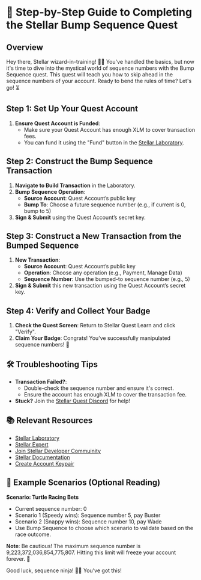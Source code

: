 # 🚀 Step-by-Step Guide to Completing the Stellar Bump Sequence Quest

## Overview
Hey there, Stellar wizard-in-training! 🧙‍♂️ You've handled the basics, but now it's time to dive into the mystical world of sequence numbers with the Bump Sequence quest. This quest will teach you how to skip ahead in the sequence numbers of your account. Ready to bend the rules of time? Let's go! ⏳

## Step 1: Set Up Your Quest Account
1. **Ensure Quest Account is Funded**:
   - Make sure your Quest Account has enough XLM to cover transaction fees.
   - You can fund it using the "Fund" button in the [Stellar Laboratory](https://www.stellar.org/laboratory/).

## Step 2: Construct the Bump Sequence Transaction
1. **Navigate to Build Transaction** in the Laboratory.
2. **Bump Sequence Operation**:
   - **Source Account**: Quest Account’s public key
   - **Bump To**: Choose a future sequence number (e.g., if current is 0, bump to 5)
3. **Sign & Submit** using the Quest Account’s secret key.

## Step 3: Construct a New Transaction from the Bumped Sequence
1. **New Transaction**:
   - **Source Account**: Quest Account’s public key
   - **Operation**: Choose any operation (e.g., Payment, Manage Data)
   - **Sequence Number**: Use the bumped-to sequence number (e.g., 5)
2. **Sign & Submit** this new transaction using the Quest Account’s secret key.

## Step 4: Verify and Collect Your Badge
1. **Check the Quest Screen**: Return to Stellar Quest Learn and click "Verify".
2. **Claim Your Badge**: Congrats! You’ve successfully manipulated sequence numbers! 🎯

## 🛠️ Troubleshooting Tips
- **Transaction Failed?**:
  - Double-check the sequence number and ensure it's correct.
  - Ensure the account has enough XLM to cover the transaction fee.
- **Stuck?** Join the [Stellar Quest Discord](https://discord.gg/stellar) for help!

## 📚 Relevant Resources
- [Stellar Laboratory](https://www.stellar.org/laboratory/)
- [Stellar Expert](https://stellar.expert/)
- [Join Stellar Developer Commuinity](https://discord.com/invite/stellardev)
- [Stellar Documentation](https://developers.stellar.org/docs/)
- [Create Account Keypair](https://lab.stellar.org/account/create)

## 🎯 Example Scenarios (Optional Reading)
**Scenario: Turtle Racing Bets**
- Current sequence number: 0
- Scenario 1 (Speedy wins): Sequence number 5, pay Buster
- Scenario 2 (Snappy wins): Sequence number 10, pay Wade
- Use Bump Sequence to choose which scenario to validate based on the race outcome.

**Note**: Be cautious! The maximum sequence number is 9,223,372,036,854,775,807. Hitting this limit will freeze your account forever. 🚫

Good luck, sequence ninja! 🧘‍♂️ You’ve got this!
